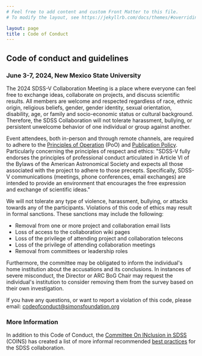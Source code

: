 ```yaml
---
# Feel free to add content and custom Front Matter to this file.
# To modify the layout, see https://jekyllrb.com/docs/themes/#overriding-theme-defaults

layout: page
title : Code of Conduct
---
```



## Code of conduct and guidelines

### June 3-7, 2024, New Mexico State University


The 2024 SDSS-V Collaboration Meeting is a place where everyone can feel free to exchange ideas, collaborate on projects, and discuss scientific results. All members are welcome and respected regardless of race, ethnic origin, religious beliefs, gender, gender identity, sexual orientation, disability, age, or family and socio-economic status or cultural background. Therefore, the SDSS Collaboration will not tolerate harassment, bullying, or persistent unwelcome behavior of one individual or group against another.

Event attendees, both in-person and through remote channels, are required to adhere to the <a href="https://www.sdss.org/wp-content/uploads/2022/04/SDSS-V-Principles-of-Operation.pdf">Principles of Operation</a> (PoO) and <a href="https://www.sdss.org/collaboration/publication-policy/">Publication Policy</a>. Particularly concerning the principles of respect and ethics: "SDSS-V fully endorses the principles of professional conduct articulated in Article VI of the Bylaws of the American Astronomical Society and expects all those associated with the project to adhere to those precepts. Specifically, SDSS-V communications (meetings, phone conferences, email exchanges) are intended to provide an environment that encourages the free expression and exchange of scientific ideas."

We will not tolerate any type of violence, harassment, bullying, or attacks towards any of the participants. Violations of this code of ethics may result in formal sanctions. These sanctions may include the following:

<ul>
  <li>Removal from one or more project and collaboration email lists</li>
  <li>Loss of access to the collaboration wiki pages</li>
  <li>Loss of the privilege of attending project and collaboration telecons</li>
  <li>Loss of the privilege of attending collaboration meetings</li>
  <li>Removal from committees or leadership roles</li>
</ul>

Furthermore, the committee may be obligated to inform the individual's home institution about the accusations and its conclusions. In instances of severe misconduct, the Director or ARC BoG Chair may request the individual's institution to consider removing them from the survey based on their own investigation.

If you have any questions, or want to report a violation of this code, please email: <a href="mailto:codeofconduct@simonsfoundation.org">codeofconduct@simonsfoundation.org</a>
 
 
### More Information

In addition to this Code of Conduct, the <a href="https://www.sdss.org/collaboration/coins/">Committee On INclusion in SDSS</a> (COINS) has created a list of more informal recommended  <a href="https://www.sdss.org/collaboration/coins/coins-best-practices">best practices</a> for the SDSS collaboration.




